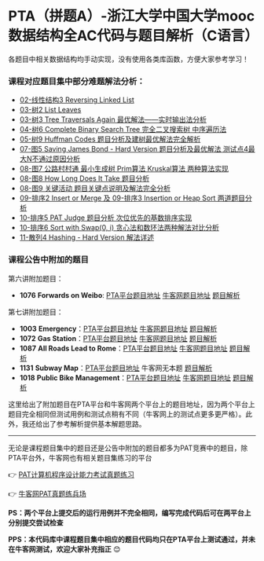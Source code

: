 # PTA（拼题A）-浙江大学中国大学mooc数据结构全AC代码与题目解析（C语言）

各题目中相关数据结构均手动实现，没有使用各类库函数，方便大家参考学习！

### 课程对应题目集中部分难题解法分析：

- [02-线性结构3 Reversing Linked List](https://blog.csdn.net/zhuiyisinian/article/details/104695207)
- [03-树2 List Leaves](https://blog.csdn.net/zhuiyisinian/article/details/104759838)
- [03-树3 Tree Traversals Again 最优解法——实时输出法分析](https://blog.csdn.net/zhuiyisinian/article/details/104771454)
- [04-树6 Complete Binary Search Tree 完全二叉搜索树 中序遍历法](https://blog.csdn.net/zhuiyisinian/article/details/104920587)
- [05-树9 Huffman Codes 题目分析及建树最优解法完全解析](https://blog.csdn.net/zhuiyisinian/article/details/105094720)
- [07-图5 Saving James Bond - Hard Version 题目分析及最优解法 测试点4最大N不通过原因分析](https://blog.csdn.net/zhuiyisinian/article/details/105328571)
- [08-图7 公路村村通 最小生成树 Prim算法 Kruskal算法 两种算法实现](https://blog.csdn.net/zhuiyisinian/article/details/105419368)
- [08-图8 How Long Does It Take 题目分析](https://blog.csdn.net/zhuiyisinian/article/details/105454749)
- [08-图9 关键活动 题目关键点说明及解法完全分析](https://blog.csdn.net/zhuiyisinian/article/details/105492455)
- [09-排序2 Insert or Merge 及 09-排序3 Insertion or Heap Sort 两道题目分析](https://blog.csdn.net/zhuiyisinian/article/details/105700766)
- [10-排序5 PAT Judge 题目分析 次位优先的基数排序实现](https://blog.csdn.net/zhuiyisinian/article/details/105793657)
- [10-排序6 Sort with Swap(0, i) 贪心法和数环法两种解法对比分析](https://blog.csdn.net/zhuiyisinian/article/details/105815935)
- [11-散列4 Hashing - Hard Version 解法详述](https://blog.csdn.net/zhuiyisinian/article/details/105902862)

### 课程公告中附加的题目

第六讲附加题目：

- **1076** **Forwards on Weibo**: [PTA平台题目地址](https://pintia.cn/problem-sets/994805342720868352/problems/994805392092020736) [牛客网题目地址](https://www.nowcoder.com/pat/5/problem/4306) [题目解析](https://blog.csdn.net/zhuiyisinian/article/details/105249299)

第七讲附加题目：

- **1003** **Emergency**：[PTA平台题目地址](https://pintia.cn/problem-sets/994805342720868352/problems/994805523835109376) [牛客网题目地址](https://www.nowcoder.com/pat/1/problem/4001) [题目解析](https://blog.csdn.net/zhuiyisinian/article/details/105971750)
- **1072** **Gas Station**：[PTA平台题目地址](https://pintia.cn/problem-sets/994805342720868352/problems/994805396953219072) [牛客网题目地址](https://www.nowcoder.com/pat/5/problem/4121) [题目解析](https://blog.csdn.net/zhuiyisinian/article/details/105985872)
- **1087** **All Roads Lead to Rome**：[PTA平台题目地址](https://pintia.cn/problem-sets/994805342720868352/problems/994805379664297984) [牛客网题目地址](https://www.nowcoder.com/pat/5/problem/4315) [题目解析](https://blog.csdn.net/zhuiyisinian/article/details/106019615)
- **1131** **Subway Map**：[PTA平台题目地址](https://pintia.cn/problem-sets/994805342720868352/problems/994805347523346432) 牛客网无本题 [题目解析](https://blog.csdn.net/zhuiyisinian/article/details/106037980)
- **1018** **Public Bike Management**：[PTA平台题目地址](https://pintia.cn/problem-sets/994805342720868352/problems/994805489282433024) [牛客网题目地址](https://www.nowcoder.com/pat/5/problem/4324) [题目解析](https://blog.csdn.net/zhuiyisinian/article/details/106079191)

这里给出了附加题目在PTA平台和牛客网两个平台上的题目地址，因为两个平台上题目完全相同但测试用例和测试点稍有不同（牛客网上的测试点更多更严格）。此外，我还给出了参考解析提供基本解题思路。

---

无论是课程题目集中的题目还是公告中附加的题目都多为PAT竞赛中的题目，除PTA平台外，牛客网也有相关题目集练习的平台

:point_right: [PAT计算机程序设计能力考试真题练习](https://www.patest.cn/practice)

:point_right: [牛客网PAT真题练兵场](https://www.nowcoder.com/pat)

**PS：两个平台上提交后的运行用例并不完全相同，编写完成代码后可在两平台上分别提交尝试检查**

**PPS：本代码库中课程题目集中相应的题目代码均只在PTA平台上测试通过，并未在牛客网测试，欢迎大家补充指正** :blush:

